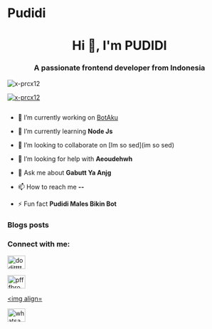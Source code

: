 # Pudidi
<h1 align="center">Hi 👋, I'm PUDIDI</h1>

<h3 align="center">A passionate frontend developer from Indonesia</h3>

<p align="left"> <img src="https://komarev.com/ghpvc/?username=x-prcx12&label=Profile%20views&color=0e75b6&style=flat" alt="x-prcx12" /> </p>

<p align="left"> <a href="https://github.com/ryo-ma/github-profile-trophy"><img src="https://github-profile-trophy.vercel.app/?username=x-prcx12" alt="x-prcx12" /></a> </p>

<p align="left"> <a href="https://twitter.com/" target="blank"><img src="https://img.shields.io/twitter/follow/?logo=twitter&style=for-the-badge" alt="" /></a> </p>

- 🔭 I’m currently working on [BotAku](github.com/X-PrCx12/BotAku)

- 🌱 I’m currently learning **Node Js**

- 👯 I’m looking to collaborate on [Im so sed](im so sed)

- 🤝 I’m looking for help with **Aeoudehwh**

- 💬 Ask me about **Gabutt Ya Anjg**

- 📫 How to reach me **--**

- ⚡ Fun fact **Pudidi Males Bikin Bot**

### Blogs posts

<!-- BLOG-POST-LIST:START -->

<!-- BLOG-POST-LIST:END -->

<h3 align="left">Connect with me:</h3>

<p align="left">

<a href="https://dev.to/wa.me/+6281260899819" target="blank"><img align="center" src="https://cdn.jsdelivr.net/npm/simple-icons@3.0.1/icons/dev-dot-to.svg" alt="dodittttpeepp2" height="30" width="40" /></a>

<a href="https://fb.com/pfffbro" target="blank"><img align="center" src="https://cdn.jsdelivr.net/npm/simple-icons@3.0.1/icons/facebook.svg" alt="pfffbro" height="30" width="40" /></a>

<a href="https://instagram.com/ini.pfff" target="blank"><img align=

<a href="https://wa.me/+6281260899819" target="blank"><img align="center" src="https://cdn.jsdelivr.net/npm/simple-
  icons@3.0.1/icons/whatsapp.svg" alt="whatsapp" height="30" width="40" /></a>
